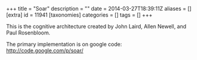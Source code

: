 +++
title = "Soar"
description = ""
date = 2014-03-27T18:39:11Z
aliases = []
[extra]
id = 11941
[taxonomies]
categories = []
tags = []
+++

This is the cognitive architecture created by John Laird, Allen Newell, and Paul Rosenbloom.

The primary implementation is on google code: http://code.google.com/p/soar/
